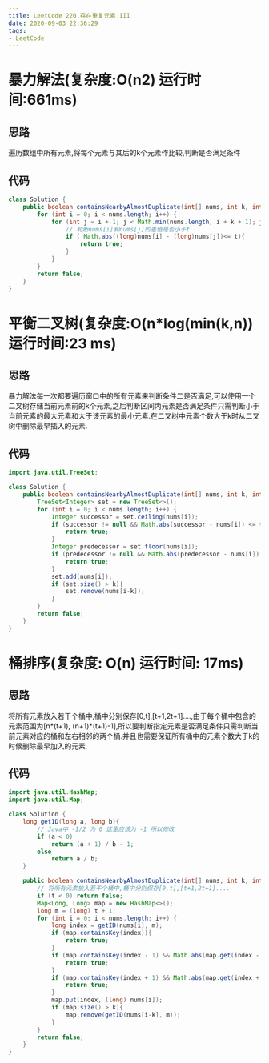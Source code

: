 ```yaml
---
title: LeetCode 220.存在重复元素 III
date: 2020-09-03 22:36:29
tags:
- LeetCode
---
```

# 暴力解法(复杂度:O(n2) 运行时间:661ms)

## 思路

遍历数组中所有元素,将每个元素与其后的k个元素作比较,判断是否满足条件

<!-- more -->

## 代码

```java
class Solution {
    public boolean containsNearbyAlmostDuplicate(int[] nums, int k, int t) {
        for (int i = 0; i < nums.length; i++) {
            for (int j = i + 1; j < Math.min(nums.length, i + k + 1); j++) {
                // 判断nums[i]和nums[j]的差值是否小于t
                if ( Math.abs((long)nums[i] - (long)nums[j])<= t){
                    return true;
                }
            }
        }
        return false;
    }
}
```

# 平衡二叉树(复杂度:O(n*log(min(k,n)) 运行时间:23 ms)

## 思路

暴力解法每一次都要遍历窗口中的所有元素来判断条件二是否满足,可以使用一个二叉树存储当前元素前的k个元素,之后判断区间内元素是否满足条件只需判断小于当前元素的最大元素和大于该元素的最小元素.在二叉树中元素个数大于k时从二叉树中删除最早插入的元素.

## 代码

```java
import java.util.TreeSet;

class Solution {
    public boolean containsNearbyAlmostDuplicate(int[] nums, int k, int t) {
        TreeSet<Integer> set = new TreeSet<>();
        for (int i = 0; i < nums.length; i++) {
            Integer successor = set.ceiling(nums[i]);
            if (successor != null && Math.abs(successor - nums[i]) <= t){
                return true;
            }
            Integer predecessor = set.floor(nums[i]);
            if (predecessor != null && Math.abs(predecessor - nums[i]) <= t){
                return true;
            }
            set.add(nums[i]);
            if (set.size() > k){
                set.remove(nums[i-k]);
            }
        }
        return false;
    }
}
```

# 桶排序(复杂度: O(n) 运行时间: 17ms)

## 思路

将所有元素放入若干个桶中,桶中分别保存[0,t],[t+1,2t+1]....,由于每个桶中包含的元素范围为[n*(t+1), (n+1)*(t+1)-1],所以要判断指定元素是否满足条件只需判断当前元素对应的桶和左右相邻的两个桶.并且也需要保证所有桶中的元素个数大于k的时候删除最早加入的元素.

## 代码

```java
import java.util.HashMap;
import java.util.Map;

class Solution {
    long getID(long a, long b){
        // Java中 -1/2 为 0 这里应该为 -1 所以修改
        if (a < 0)
            return (a + 1) / b - 1;
        else
            return a / b;
    }

    public boolean containsNearbyAlmostDuplicate(int[] nums, int k, int t) {
        // 将所有元素放入若干个桶中,桶中分别保存[0,t],[t+1,2t+1]....
        if (t < 0) return false;
        Map<Long, Long> map = new HashMap<>();
        long m = (long) t + 1;
        for (int i = 0; i < nums.length; i++) {
            long index = getID(nums[i], m);
            if (map.containsKey(index)){
                return true;
            }
            if (map.containsKey(index - 1) && Math.abs(map.get(index - 1) - nums[i]) <= t){
                return true;
            }
            if (map.containsKey(index + 1) && Math.abs(map.get(index + 1) - nums[i]) <= t){
                return true;
            }
            map.put(index, (long) nums[i]);
            if (map.size() > k){
                map.remove(getID(nums[i-k], m));
            }
        }
        return false;
    }
}

```
